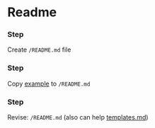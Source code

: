 # Readme

[1]: example.md
[2]: templates.md

### Step

Create `/README.md` file

### Step

Copy [example][1] to `/README.md`

### Step

Revise: `/README.md` (also can help [templates.md][2])
